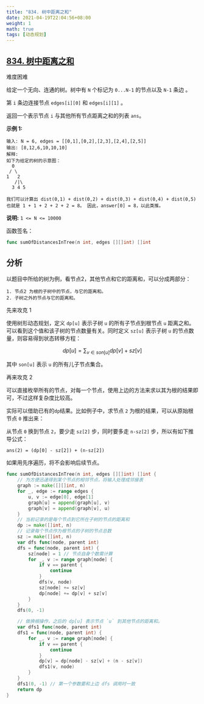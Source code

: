 ```yaml
---
title: "834. 树中距离之和"
date: 2021-04-19T22:04:56+08:00
weight: 1
math: true
tags: [动态规划]
---
```


## [834. 树中距离之和](https://leetcode-cn.com/problems/sum-of-distances-in-tree/)

难度困难

给定一个无向、连通的树。树中有 `N` 个标记为 `0...N-1` 的节点以及 `N-1` 条边 。

第 `i` 条边连接节点 `edges[i][0]` 和 `edges[i][1]` 。

返回一个表示节点 `i` 与其他所有节点距离之和的列表 `ans`。

**示例 1:**

```
输入: N = 6, edges = [[0,1],[0,2],[2,3],[2,4],[2,5]]
输出: [8,12,6,10,10,10]
解释: 
如下为给定的树的示意图：
  0
 / \
1   2
   /|\
  3 4 5

我们可以计算出 dist(0,1) + dist(0,2) + dist(0,3) + dist(0,4) + dist(0,5) 
也就是 1 + 1 + 2 + 2 + 2 = 8。 因此，answer[0] = 8，以此类推。
```

**说明:** `1 <= N <= 10000`

函数签名：

```go
func sumOfDistancesInTree(n int, edges [][]int) []int
```

## 分析

以题目中所给的树为例，看节点2，其他节点和它的距离和，可以分成两部分：

```
1. 节点2 为根的子树中的节点，与它的距离和。
2. 子树之外的节点与它的距离和。
```

先来攻克 1

使用树形动态规划，定义 `dp[u]` 表示子树 `u` 的所有子节点到根节点 `u` 距离之和。可以看到这个值和该子树的节点数量有关。同时定义 `sz[u]` 表示子树 `u` 的节点数量，则容易得到状态转移方程：

$$
dp[u] = \sum_{v \in son[u]}dp[v]+sz[v]
$$

其中 `son[u]` 表示 `u` 的所有儿子节点集合。

再来攻克 2  

可以直接枚举所有的节点，对每一个节点，使用上边的方法来求以其为根的结果即可，不过这样复杂度比较高。

实际可以借助已有的`dp`结果。比如例子中，求节点 `2` 为根的结果，可以从原始根节点 `0` 推出来：

从节点 `0` 换到节点 `2`，要少走 `sz[2]` 步，同时要多走 `n-sz[2]` 步，所以有如下推导公式：

`ans(2) = (dp[0] - sz[2]) + (n-sz[2])`

如果用先序遍历，将不会影响后续节点。

```go
func sumOfDistancesInTree(n int, edges [][]int) []int {
    // 为方便迅速得到某个节点的相邻节点，将输入处理成邻接表
    graph := make([][]int, n)
    for _, edge := range edges {
        u, v := edge[0], edge[1]
        graph[u] = append(graph[u], v)
        graph[v] = append(graph[v], u)
    }
    // 当前记录的是每个节点到它所在子树的节点的距离和
    dp := make([]int, n)
    // 记录每个节点作为根节点的子树的节点总数
    sz := make([]int, n)
    var dfs func(node, parent int)
    dfs = func(node, parent int) {
        sz[node] = 1 // 节点自身个数需计算
        for _, v := range graph[node] {
            if v == parent {
                continue
            }
            dfs(v, node)
            sz[node] += sz[v]
            dp[node] += dp[v] + sz[v]
        }
    }
    dfs(0, -1)

    // 做换根操作，之后的 dp[u] 表示节点 `u` 到其他节点的距离和。
    var dfs1 func(node, parent int)
    dfs1 = func(node, parent int) {
        for _, v := range graph[node] {
            if v == parent {
                continue
            }
            dp[v] = dp[node] - sz[v] + (n - sz[v])
            dfs1(v, node)
        }
    }
    dfs1(0, -1) // 第一个参数要和上边 dfs 调用时一致
    return dp
}
```
